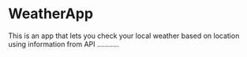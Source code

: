 # WeatherApp
This is an app that lets you check your local weather based on location using information from API
...........
